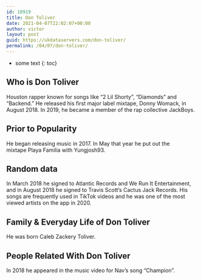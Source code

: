 ```yaml
---
id: 18919
title: Don Toliver
date: 2021-04-07T22:02:07+00:00
author: victor
layout: post
guid: https://ukdataservers.com/don-toliver/
permalink: /04/07/don-toliver/
---
```


* some text
{: toc}


## Who is Don Toliver



Houston rapper known for songs like &#8220;2 Lil Shorty&#8221;, &#8220;Diamonds&#8221; and &#8220;Backend.&#8221; He released his first major label mixtape, Donny Womack, in August 2018. In 2019, he became a member of the rap collective JackBoys. 

                
                
                
## Prior to Popularity



He began releasing music in 2017. In May that year he put out the mixtape Playa Familia with Yungjosh93. 

                
                
                
## Random data



In March 2018 he signed to Atlantic Records and We Run It Entertainment, and in August 2018 he signed to Travis Scott&#8217;s Cactus Jack Records. His songs are frequently used in TikTok videos and he was one of the most viewed artists on the app in 2020. 

                
                
                
## Family & Everyday Life of Don Toliver



He was born Caleb Zackery Toliver. 

                
                
                
## People Related With Don Toliver



In 2018 he appeared in the music video for Nav&#8217;s song &#8220;Champion&#8221;. 

                
              
            
          
          
          